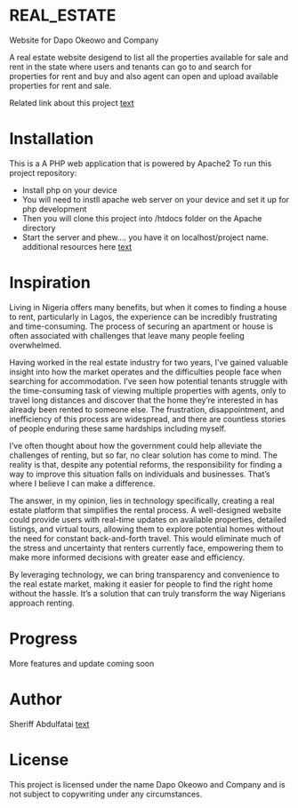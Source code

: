 # REAL_ESTATE
Website for Dapo Okeowo  and Company

A real estate website desigend to list all the properties available for sale and rent in the state where users and tenants can go to and search for properties for rent and buy and also agent can open and upload available properties for rent and sale.

Related link about this project [text](https://hyperbayse.github.io/Project_landing_page/)

# Installation
This is a A PHP web application that is powered by Apache2
To run this project repository:
-   Install php on your device
-   You will need to instll apache web server on your device and set it up for php development
-   Then you will clone this project into /htdocs folder on the Apache directory
-   Start the server and phew.... you have it on localhost/project name.
additional resources here [text](https://www.sitepoint.com/how-to-install-php-on-windows/)


# Inspiration
Living in Nigeria offers many benefits, but when it comes to finding a house to rent, particularly in Lagos, the experience can be incredibly frustrating and time-consuming. The process of securing an apartment or house is often associated with challenges that leave many people feeling overwhelmed.

Having worked in the real estate industry for two years, I’ve gained valuable insight into how the market operates and the difficulties people face when searching for accommodation. I’ve seen how potential tenants struggle with the time-consuming task of viewing multiple properties with agents, only to travel long distances and discover that the home they’re interested in has already been rented to someone else. The frustration, disappointment, and inefficiency of this process are widespread, and there are countless stories of people enduring these same hardships including myself.

I’ve often thought about how the government could help alleviate the challenges of renting, but so far, no clear solution has come to mind. The reality is that, despite any potential reforms, the responsibility for finding a way to improve this situation falls on individuals and businesses. That’s where I believe I can make a difference.

The answer, in my opinion, lies in technology specifically, creating a real estate platform that simplifies the rental process. A well-designed website could provide users with real-time updates on available properties, detailed listings, and virtual tours, allowing them to explore potential homes without the need for constant back-and-forth travel. This would eliminate much of the stress and uncertainty that renters currently face, empowering them to make more informed decisions with greater ease and efficiency.

By leveraging technology, we can bring transparency and convenience to the real estate market, making it easier for people to find the right home without the hassle. It’s a solution that can truly transform the way Nigerians approach renting.

# Progress
More features and update coming soon

# Author
Sheriff Abdulfatai [text](https://github.com/hyperbayse)

# License
This project is licensed under the name Dapo Okeowo and Company and is not subject to copywriting under any circumstances.